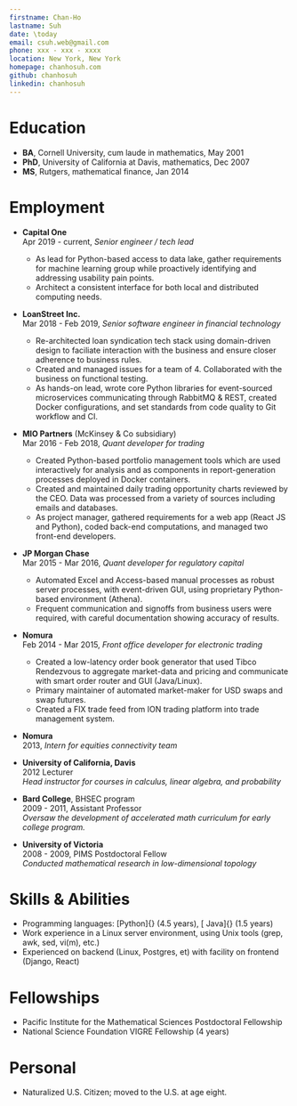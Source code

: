 ```yaml
---
firstname: Chan-Ho
lastname: Suh
date: \today
email: csuh.web@gmail.com
phone: xxx - xxx - xxxx
location: New York, New York
homepage: chanhosuh.com
github: chanhosuh
linkedin: chanhosuh
---
```


# Education

- **BA**, Cornell University, cum laude in mathematics, May 2001
- **PhD**, University of California at Davis, mathematics, Dec 2007
- **MS**, Rutgers, mathematical finance, Jan 2014

# Employment
- **Capital One**\
  Apr 2019 - current, *Senior engineer / tech lead*
    - As lead for Python-based access to data lake, gather requirements
      for machine learning group while proactively identifying and
      addressing usability pain points.
    - Architect a consistent interface for both local and distributed
      computing needs.

- **LoanStreet Inc.**\
  Mar 2018 - Feb 2019, *Senior software engineer in financial technology*
    - Re-architected loan syndication tech stack using domain-driven design
      to faciliate interaction with the business and ensure closer adherence
      to business rules.
    - Created and managed issues for a team of 4.  Collaborated with the
      business on functional testing.
    - As hands-on lead, wrote core Python libraries for event-sourced
      microservices communicating through RabbitMQ & REST, created
      Docker configurations, and set standards from code quality to Git workflow and CI.

- **MIO Partners** (McKinsey & Co subsidiary)\
  Mar 2016 - Feb 2018, *Quant developer for trading*
    - Created Python-based portfolio management tools which are used
      interactively for analysis and as components in report-generation
      processes deployed in Docker containers.
    - Created and maintained daily trading opportunity charts reviewed
      by the CEO. Data was processed from a variety of sources
      including emails and databases.
    - As project manager, gathered requirements for a web app
      (React JS and Python), coded back-end computations, and managed
      two front-end developers.

- **JP Morgan Chase**\
  Mar 2015 - Mar 2016, *Quant developer for regulatory capital*
    - Automated Excel and Access-based manual processes as robust
      server processes, with event-driven GUI, using proprietary
      Python-based environment (Athena).
    - Frequent communication and signoffs from business users were
      required, with careful documentation showing accuracy of
      results.

- **Nomura**\
  Feb 2014 - Mar 2015, *Front office developer for electronic trading*
    - Created a low-latency order book generator that used Tibco
      Rendezvous to aggregate market-data and pricing and
      communicate with smart order router and GUI (Java/Linux).
    - Primary maintainer of automated market-maker for USD swaps
      and swap futures.
    - Created a FIX trade feed from ION trading platform into trade
      management system.

- **Nomura**\
  2013, *Intern for equities connectivity team*

- **University of California, Davis**\
  2012 Lecturer\
  *Head instructor for courses in calculus, linear algebra, and
  probability*

- **Bard College**, BHSEC program\
  2009 - 2011, Assistant Professor\
  *Oversaw the development of accelerated math curriculum for
  early college program.*

- **University of Victoria**\
  2008 - 2009, PIMS Postdoctoral Fellow\
  *Conducted mathematical research in low-dimensional topology*

# Skills & Abilities

- Programming languages: [Python]{} (4.5 years), [ Java]{} (1.5 years) 
- Work experience in a Linux server environment, using Unix tools (grep, awk, sed, vi(m), etc.)
- Experienced on backend (Linux, Postgres, et) with facility on frontend (Django, React)

# Fellowships

- Pacific Institute for the Mathematical Sciences Postdoctoral Fellowship
- National Science Foundation VIGRE Fellowship (4 years)

# Personal

- Naturalized U.S. Citizen; moved to the U.S. at age eight.
